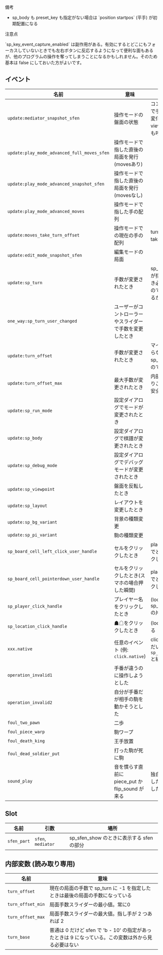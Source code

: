 <article class="message is-info">
  <div class="message-header">
    <p>備考</p>
  </div>
  <div class="message-body">
    <ul>
      <li>sp_body も preset_key も指定がない場合は `position startpos` (平手) が初期配置になる</li>
    </ul>
  </div>
</article>

<article class="message is-warning">
  <div class="message-header">
    <p>注意点</p>
  </div>
  <div class="message-body">
    `sp_key_event_capture_enabled` は副作用がある。有効にするとどこにもフォーカスしていないときでも左右ボタンに反応するようになって便利な面もあるが、他のプログラムの操作を奪ってしまうことになるかもしれません。そのため基本は false にしておいた方がよいです。
  </div>
</article>

## イベント

| 名前                                        | 意味                                                     | 備考                                                           |   |
|---------------------------------------------|----------------------------------------------------------|----------------------------------------------------------------|---|
| `update:mediator_snapshot_sfen`             | 操作モードの盤面の状態                                   | コントローラーで手を戻しても変化する。view_mode でも呼ばれる   |   |
| `update:play_mode_advanced_full_moves_sfen` | 操作モードで指した直後の局面を発行(movesあり)            |                                                                |   |
| `update:play_mode_advanced_snapshot_sfen`   | 操作モードで指した直後の局面を発行(movesなし)            |                                                                |   |
| `update:play_mode_advanced_moves`           | 操作モードで指した手の配列                               |                                                                |   |
| `update:moves_take_turn_offset`             | 操作モードでの現在の手の配列                             | turn_offset で take している                                   |   |
| `update:edit_mode_snapshot_sfen`            | 編集モードの局面                                         |                                                                |   |
| `update:sp_turn`                            | 手数が変更されたとき                                     | sp_turn に -1 が指定されたとき必ず呼ばれるので名前変更するかも |   |
| `one_way:sp_turn_user_changed`              | ユーザーがコントローラーやスライダーで手数を変更したとき |                                                                |   |
| `update:turn_offset`                        | 手数が変更されたとき                                     | マイナスにはならない。sp_turn と被るので追加。                 |   |
| `update:turn_offset_max`                    | 最大手数が変更されたとき                                 | 内部変数参照よりこっちの方が安全なはず                         |   |
| `update:sp_run_mode`                        | 設定ダイアログでモードが変更されたとき                   |                                                                |   |
| `update:sp_body`                            | 設定ダイアログで棋譜が変更されたとき                     |                                                                |   |
| `update:sp_debug_mode`                      | 設定ダイアログでデバッグモードが変更されたとき           |                                                                |   |
| `update:sp_viewpoint`                       | 盤面を反転したとき                                       |                                                                |   |
| `update:sp_layout`                          | レイアウトを変更したとき                                 |                                                                |   |
| `update:sp_bg_variant`                      | 背景の種類変更                                           |                                                                |   |
| `update:sp_pi_variant`                      | 駒の種類変更                                             |                                                                |   |
| `sp_board_cell_left_click_user_handle`      | セルをクリックしたとき                                   | place が来るのでどこをクリックしたかわかる                     |   |
| `sp_board_cell_pointerdown_user_handle`     | セルをクリックしたとき(スマホの場合押した瞬間)           | place が来るのでどこをクリックしたかわかる                     |   |
| `sp_player_click_handle`                    | プレイヤー名をクリックしたとき                           | (location, sp_player_infoの片側) がくる                        |   |
| `sp_location_click_handle`                  | ☗☖をクリックしたとき                                     | (location) がくる                                              |   |
| `xxx.native`                                | 任意のイベント (例: `click.native`)                      | click の場合はだいたい `sp_op_disabled` と組み合わせる         |   |
| `operation_invalid1`                        | 手番が違うのに操作しようとした                           |                                                                |   |
| `operation_invalid2`                        | 自分が手番だが相手の駒を動かそうとした                   |                                                                |   |
| `foul_two_pawn`                             | 二歩                                                     |                                                                |   |
| `foul_piece_warp`                           | 駒ワープ                                                 |                                                                |   |
| `foul_death_king`                           | 王手放置                                                 |                                                                |   |
| `foul_dead_soldier_put`                     | 打った駒が死に駒                                         |                                                                |   |
| `sound_play`                                | 音を慣らす直前に piece_put か flip_sound が来る          | 独自の音を慣らしたいとか制御したいとき用                                                               |   |

## Slot

| 名前        | 引数               | 場所                                      |
|-------------|--------------------|-------------------------------------------|
| `sfen_part` | `sfen`, `mediator` | sp_sfen_show のときに表示する sfen の部分 |

## 内部変数 (読み取り専用)

| 名前      | 意味                                                                             |
|-----------|----------------------------------------------------------------------------------|
| `turn_offset`     | 現在の局面の手数で sp_turn に -1 を指定したときは最後の局面の手数になっている |
| `turn_offset_min` | 局面手数スライダーの最小値。常に0 |
| `turn_offset_max` | 局面手数スライダーの最大値。指し手が 2 つあれば 2 |
| `turn_base`       | 普通は 0 だけど sfen で 'b - 10' の指定があったときは 9 になっている。この変数は外から見る必要はない
